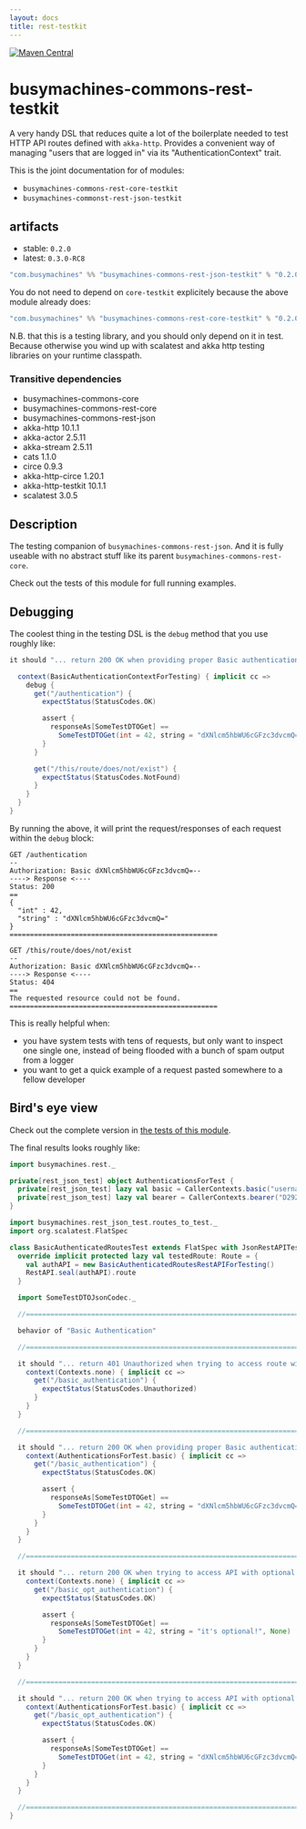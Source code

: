 ```yaml
---
layout: docs
title: rest-testkit
---
```

[![Maven Central](https://img.shields.io/maven-central/v/com.busymachines/busymachines-commons-rest-json-testkit_2.12.svg)](https://maven-badges.herokuapp.com/maven-central/com.busymachines/busymachines-commons-rest-json-testkit_2.12)

# busymachines-commons-rest-testkit

A very handy DSL that reduces quite a lot of the boilerplate needed to test HTTP API routes defined with `akka-http`. Provides a convenient way of managing "users that are logged in" via its "AuthenticationContext" trait.

This is the joint documentation for of modules:
* `busymachines-commons-rest-core-testkit`
* `busymachines-commonst-rest-json-testkit`

## artifacts

* stable: `0.2.0`
* latest: `0.3.0-RC8`

```scala
"com.busymachines" %% "busymachines-commons-rest-json-testkit" % "0.2.0" % test
```
You do not need to depend on `core-testkit` explicitely because the above module already does:
```scala
"com.busymachines" %% "busymachines-commons-rest-core-testkit" % "0.2.0" % test
```

N.B. that this is a testing library, and you should only depend on it in test. Because otherwise you wind up with scalatest and akka http testing libraries on your runtime classpath.

### Transitive dependencies
- busymachines-commons-core
- busymachines-commons-rest-core
- busymachines-commons-rest-json
- akka-http 10.1.1
- akka-actor 2.5.11
- akka-stream 2.5.11
- cats 1.1.0
- circe 0.9.3
- akka-http-circe 1.20.1
- akka-http-testkit 10.1.1
- scalatest 3.0.5

## Description

The testing companion of `busymachines-commons-rest-json`. And it is fully useable with no abstract stuff like its parent `busymachines-commons-rest-core`.

Check out the tests of this module for full running examples.

## Debugging

The coolest thing in the testing DSL is the `debug` method that you use roughly like:

```scala
it should "... return 200 OK when providing proper Basic authentication" in { _ =>

  context(BasicAuthenticationContextForTesting) { implicit cc =>
    debug {
      get("/authentication") {
        expectStatus(StatusCodes.OK)

        assert {
          responseAs[SomeTestDTOGet] ==
            SomeTestDTOGet(int = 42, string = "dXNlcm5hbWU6cGFzc3dvcmQ=", None)
        }
      }

      get("/this/route/does/not/exist") {
        expectStatus(StatusCodes.NotFound)
      }
    }
  }
}
```

By running the above, it will print the request/responses of each request within the `debug` block:
```
GET /authentication
--
Authorization: Basic dXNlcm5hbWU6cGFzc3dvcmQ=--
----> Response <----
Status: 200
==
{
  "int" : 42,
  "string" : "dXNlcm5hbWU6cGFzc3dvcmQ="
}
===================================================

GET /this/route/does/not/exist
--
Authorization: Basic dXNlcm5hbWU6cGFzc3dvcmQ=--
----> Response <----
Status: 404
==
The requested resource could not be found.
===================================================
```
This is really helpful when:
 - you have system tests with tens of requests, but only want to inspect one single one, instead of being flooded with a bunch of spam output from a logger
 - you want to get a quick example of a request pasted somewhere to a fellow developer

## Bird's eye view

Check out the complete version in [the tests of this module](https://github.com/busymachines/busymachines-commons/tree/master/rest-json-testkit/src/test/scala/busymachines/rest_json_test).

The final results looks roughly like:
```scala
import busymachines.rest._

private[rest_json_test] object AuthenticationsForTest {
  private[rest_json_test] lazy val basic = CallerContexts.basic("username", "password")
  private[rest_json_test] lazy val bearer = CallerContexts.bearer("D2926169E98AAA4C6B40C8C7AF7F4122946DDFA4E499908C")
}

import busymachines.rest_json_test.routes_to_test._
import org.scalatest.FlatSpec

class BasicAuthenticatedRoutesTest extends FlatSpec with JsonRestAPITest {
  override implicit protected lazy val testedRoute: Route = {
    val authAPI = new BasicAuthenticatedRoutesRestAPIForTesting()
    RestAPI.seal(authAPI).route
  }

  import SomeTestDTOJsonCodec._

  //===========================================================================

  behavior of "Basic Authentication"

  //===========================================================================

  it should "... return 401 Unauthorized when trying to access route without authentication" in {
    context(Contexts.none) { implicit cc =>
      get("/basic_authentication") {
        expectStatus(StatusCodes.Unauthorized)
      }
    }
  }

  //===========================================================================

  it should "... return 200 OK when providing proper Basic authentication" in {
    context(AuthenticationsForTest.basic) { implicit cc =>
      get("/basic_authentication") {
        expectStatus(StatusCodes.OK)

        assert {
          responseAs[SomeTestDTOGet] ==
            SomeTestDTOGet(int = 42, string = "dXNlcm5hbWU6cGFzc3dvcmQ=", None)
        }
      }
    }
  }

  //===========================================================================

  it should "... return 200 OK when trying to access API with optional auth, while not providing it" in {
    context(Contexts.none) { implicit cc =>
      get("/basic_opt_authentication") {
        expectStatus(StatusCodes.OK)

        assert {
          responseAs[SomeTestDTOGet] ==
            SomeTestDTOGet(int = 42, string = "it's optional!", None)
        }
      }
    }
  }

  //===========================================================================

  it should "... return 200 OK when trying to access API with optional auth, while providing it" in {
    context(AuthenticationsForTest.basic) { implicit cc =>
      get("/basic_opt_authentication") {
        expectStatus(StatusCodes.OK)

        assert {
          responseAs[SomeTestDTOGet] ==
            SomeTestDTOGet(int = 42, string = "dXNlcm5hbWU6cGFzc3dvcmQ=", None)
        }
      }
    }
  }

  //===========================================================================
}

```
